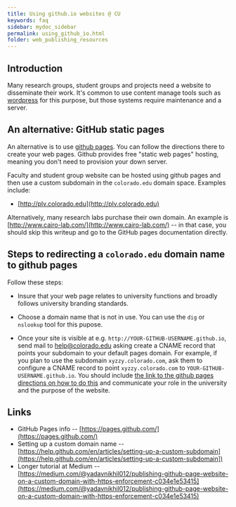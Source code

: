```yaml
---
title: Using github.io websites @ CU
keywords: faq
sidebar: mydoc_sidebar
permalink: using_github_io.html
folder: web_publishing_resources
---
```


## Introduction

Many research groups, student groups and projects need a website to
disseminate their work. It's common to use content manage tools
such as [wordpress](http://wordpress.com) for this purpose, but
those systems require maintenance and a server.

## An alternative: GitHub static pages

An alternative is to use [github pages](https://pages.github.com/).
You can follow the directions there to create your web pages. Github
provides free "static web pages" hosting, meaning you don't need to
provision your down server.

Faculty and student group website can be hosted using github pages
and then use a custom subdomain in the `colorado.edu` domain space.
Examples include:
* [http://plv.colorado.edu](http://plv.colorado.edu)

Alternatively, many research labs purchase their own domain. An example is
[http://www.cairo-lab.com/](http://www.cairo-lab.com/) -- 
in that case, you should skip this writeup and go to the GitHub pages
documentation directly.

## Steps to redirecting a `colorado.edu` domain name to github pages

Follow these steps:
* Insure that your web page relates to university functions and broadly follows
university branding standards. 

* Choose a domain name that is not in use. You can use the `dig` or `nslookup`
tool for this pupose.

* Once your site is visible at
e.g. `http://YOUR-GITHUB-USERNAME.github.io`, send mail to
[help@colorado.edu](mailto:help@colorado.edu) asking create a CNAME
record that points your subdomain to your default pages domain. For
example, if you plan to use the subdomain `xyzzy.colorado.com`, ask
them to configure a CNAME record to point `xyzzy.colorado.com` to
`YOUR-GITHUB-USERNAME.github.io`. You should include [the link to the
github pages directions on how to do
this](https://help.github.com/en/articles/setting-up-a-custom-subdomain)
and communicate your role in the university and the purpose of the website.

## Links

* GitHub Pages info -- [https://pages.github.com/](https://pages.github.com/)
* Setting up a custom domain name -- [https://help.github.com/en/articles/setting-up-a-custom-subdomain](https://help.github.com/en/articles/setting-up-a-custom-subdomain])
* Longer tutorial at Medium -- [https://medium.com/@yadavnikhil012/publishing-github-page-website-on-a-custom-domain-with-https-enforcement-c034e1e53415](https://medium.com/@yadavnikhil012/publishing-github-page-website-on-a-custom-domain-with-https-enforcement-c034e1e53415)

